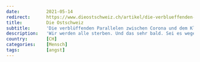 ```yaml
---
date:          2021-05-14
redirect:      https://www.dieostschweiz.ch/artikel/die-verblueffenden-parallelen-zwischen-corona-und-dem-klima-8kLX4gQ
title:         Die Ostschweiz
subtitle:      'Die verblüffenden Parallelen zwischen Corona und dem Klima'
description:   'Wir werden alle sterben. Und das sehr bald. Sei es wegen der Klimaerwärmung oder aufgrund eines Virus. Unsere tiefe Sehnsucht nach dem baldigen Untergang wird zum Dauerprogramm. Eine Analyse der letzten drei Jahre.'
country:       [CH]
categories:    [Mensch]
tags:          [angst]
---
```

